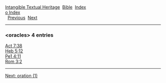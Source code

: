 [Intangible Textual Heritage](../../index)  [Bible](../index) 
[Index](index)   
[o Index](_o_)  
  [Previous](c08069)  [Next](c08071) 

------------------------------------------------------------------------

### &lt;oracles&gt; 4 entries

[Act 7:38](../kjv/act007.htm#038)  
[Heb 5:12](../kjv/heb005.htm#012)  
[Pe1 4:11](../kjv/pe1004.htm#011)  
[Rom 3:2](../kjv/rom003.htm#002)  

------------------------------------------------------------------------

[Next: oration (1)](c08071)
